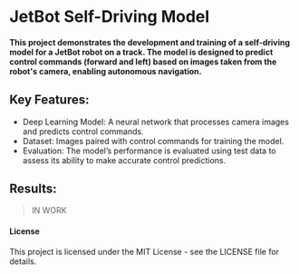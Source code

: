 # JetBot Self-Driving Model
#### This project demonstrates the development and training of a self-driving model for a JetBot robot on a track. The model is designed to predict control commands (forward and left) based on images taken from the robot's camera, enabling autonomous navigation.

## Key Features:
- Deep Learning Model: A neural network that processes camera images and predicts control commands.
- Dataset: Images paired with control commands for training the model.
- Evaluation: The model’s performance is evaluated using test data to assess its ability to make accurate control predictions.

## Results:
> IN WORK
>


#### License
This project is licensed under the MIT License - see the LICENSE file for details.
